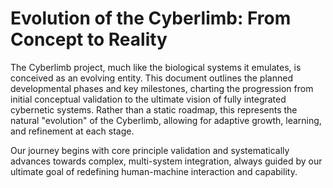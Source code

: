 # Evolution of the Cyberlimb: From Concept to Reality

The Cyberlimb project, much like the biological systems it emulates, is conceived as an evolving entity. This document outlines the planned developmental phases and key milestones, 
charting the progression from initial conceptual validation to the ultimate vision of fully integrated cybernetic systems. Rather than a static roadmap, this represents the natural 
"evolution" of the Cyberlimb, allowing for adaptive growth, learning, and refinement at each stage.

Our journey begins with core principle validation and systematically advances towards complex, multi-system integration, always guided by our ultimate goal of redefining 
human-machine interaction and capability.
